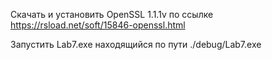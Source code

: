 Скачать и установить OpenSSL 1.1.1v по ссылке https://rsload.net/soft/15846-openssl.html

Запустить Lab7.exe находящийся по пути ./debug/Lab7.exe
